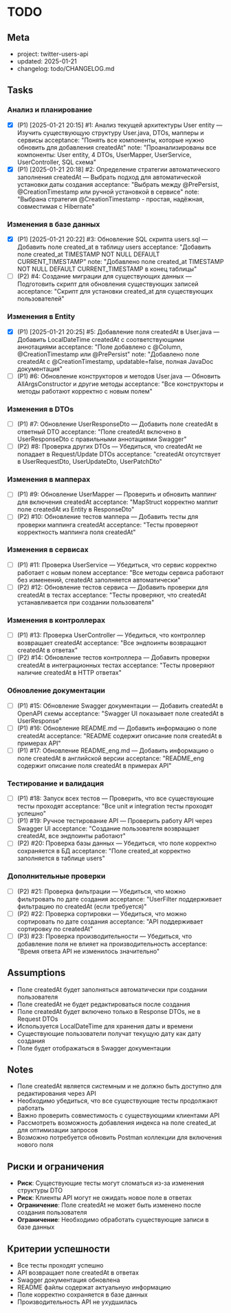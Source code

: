 # TODO

## Meta
- project: twitter-users-api
- updated: 2025-01-21
- changelog: todo/CHANGELOG.md

## Tasks

### Анализ и планирование
- [x] (P1) [2025-01-21 20:15] #1: Анализ текущей архитектуры User entity — Изучить существующую структуру User.java, DTOs, мапперы и сервисы
  acceptance: "Понять все компоненты, которые нужно обновить для добавления createdAt"
  note: "Проанализированы все компоненты: User entity, 4 DTOs, UserMapper, UserService, UserController, SQL схема"
- [x] (P1) [2025-01-21 20:18] #2: Определение стратегии автоматического заполнения createdAt — Выбрать подход для автоматической установки даты создания
  acceptance: "Выбрать между @PrePersist, @CreationTimestamp или ручной установкой в сервисе"
  note: "Выбрана стратегия @CreationTimestamp - простая, надёжная, совместимая с Hibernate"

### Изменения в базе данных
- [x] (P1) [2025-01-21 20:22] #3: Обновление SQL скрипта users.sql — Добавить поле created_at в таблицу users
  acceptance: "Добавить поле created_at TIMESTAMP NOT NULL DEFAULT CURRENT_TIMESTAMP"
  note: "Добавлено поле created_at TIMESTAMP NOT NULL DEFAULT CURRENT_TIMESTAMP в конец таблицы"
- [ ] (P2) #4: Создание миграции для существующих данных — Подготовить скрипт для обновления существующих записей
  acceptance: "Скрипт для установки created_at для существующих пользователей"

### Изменения в Entity
- [x] (P1) [2025-01-21 20:25] #5: Добавление поля createdAt в User.java — Добавить LocalDateTime createdAt с соответствующими аннотациями
  acceptance: "Поле добавлено с @Column, @CreationTimestamp или @PrePersist"
  note: "Добавлено поле createdAt с @CreationTimestamp, updatable=false, полная JavaDoc документация"
- [ ] (P1) #6: Обновление конструкторов и методов User.java — Обновить AllArgsConstructor и другие методы
  acceptance: "Все конструкторы и методы работают корректно с новым полем"

### Изменения в DTOs
- [ ] (P1) #7: Обновление UserResponseDto — Добавить поле createdAt в ответный DTO
  acceptance: "Поле createdAt включено в UserResponseDto с правильными аннотациями Swagger"
- [ ] (P2) #8: Проверка других DTOs — Убедиться, что createdAt не попадает в Request/Update DTOs
  acceptance: "createdAt отсутствует в UserRequestDto, UserUpdateDto, UserPatchDto"

### Изменения в мапперах
- [ ] (P1) #9: Обновление UserMapper — Проверить и обновить маппинг для включения createdAt
  acceptance: "MapStruct корректно маппит поле createdAt из Entity в ResponseDto"
- [ ] (P2) #10: Обновление тестов маппера — Добавить тесты для проверки маппинга createdAt
  acceptance: "Тесты проверяют корректность маппинга поля createdAt"

### Изменения в сервисах
- [ ] (P1) #11: Проверка UserService — Убедиться, что сервис корректно работает с новым полем
  acceptance: "Все методы сервиса работают без изменений, createdAt заполняется автоматически"
- [ ] (P2) #12: Обновление тестов сервиса — Добавить проверки для createdAt в тестах
  acceptance: "Тесты проверяют, что createdAt устанавливается при создании пользователя"

### Изменения в контроллерах
- [ ] (P1) #13: Проверка UserController — Убедиться, что контроллер возвращает createdAt
  acceptance: "Все эндпоинты возвращают createdAt в ответах"
- [ ] (P2) #14: Обновление тестов контроллера — Добавить проверки createdAt в интеграционных тестах
  acceptance: "Тесты проверяют наличие createdAt в HTTP ответах"

### Обновление документации
- [ ] (P1) #15: Обновление Swagger документации — Добавить createdAt в OpenAPI схемы
  acceptance: "Swagger UI показывает поле createdAt в UserResponse"
- [ ] (P1) #16: Обновление README.md — Добавить информацию о поле createdAt
  acceptance: "README содержит описание поля createdAt в примерах API"
- [ ] (P1) #17: Обновление README_eng.md — Добавить информацию о поле createdAt в английской версии
  acceptance: "README_eng содержит описание поля createdAt в примерах API"

### Тестирование и валидация
- [ ] (P1) #18: Запуск всех тестов — Проверить, что все существующие тесты проходят
  acceptance: "Все unit и integration тесты проходят успешно"
- [ ] (P1) #19: Ручное тестирование API — Проверить работу API через Swagger UI
  acceptance: "Создание пользователя возвращает createdAt, все эндпоинты работают"
- [ ] (P2) #20: Проверка базы данных — Убедиться, что поле корректно сохраняется в БД
  acceptance: "Поле created_at корректно заполняется в таблице users"

### Дополнительные проверки
- [ ] (P2) #21: Проверка фильтрации — Убедиться, что можно фильтровать по дате создания
  acceptance: "UserFilter поддерживает фильтрацию по createdAt (если требуется)"
- [ ] (P2) #22: Проверка сортировки — Убедиться, что можно сортировать по дате создания
  acceptance: "API поддерживает сортировку по createdAt"
- [ ] (P3) #23: Проверка производительности — Убедиться, что добавление поля не влияет на производительность
  acceptance: "Время ответа API не изменилось значительно"

## Assumptions
- Поле createdAt будет заполняться автоматически при создании пользователя
- Поле createdAt не будет редактироваться после создания
- Поле createdAt будет включено только в Response DTOs, не в Request DTOs
- Используется LocalDateTime для хранения даты и времени
- Существующие пользователи получат текущую дату как дату создания
- Поле будет отображаться в Swagger документации

## Notes
- Поле createdAt является системным и не должно быть доступно для редактирования через API
- Необходимо убедиться, что все существующие тесты продолжают работать
- Важно проверить совместимость с существующими клиентами API
- Рассмотреть возможность добавления индекса на поле created_at для оптимизации запросов
- Возможно потребуется обновить Postman коллекции для включения нового поля

## Риски и ограничения
- **Риск**: Существующие тесты могут сломаться из-за изменения структуры DTO
- **Риск**: Клиенты API могут не ожидать новое поле в ответах
- **Ограничение**: Поле createdAt не может быть изменено после создания пользователя
- **Ограничение**: Необходимо обработать существующие записи в базе данных

## Критерии успешности
- Все тесты проходят успешно
- API возвращает поле createdAt в ответах
- Swagger документация обновлена
- README файлы содержат актуальную информацию
- Поле корректно сохраняется в базе данных
- Производительность API не ухудшилась
